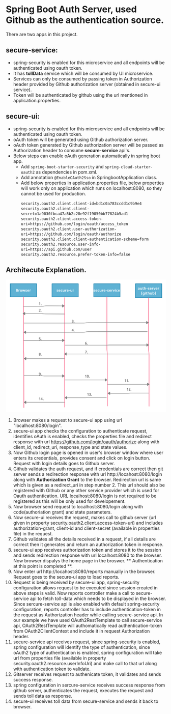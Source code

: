 # Spring Boot Auth Server, used Github as the authentication source.

There are two apps in this project.

## secure-service:
- spring-security is enabled for this microservice and all endpoints will be authenticated using oauth token.
- It has **tollData** service which will be consumed by UI microservice.
- Services can only be consumed by passing token in Authorization header provided by Github authorization server (obtained in secure-ui service).
- Token will be authenticated by github using the url mentioned in application.properties.

## secure-ui:
- spring-security is enabled for this microservice and all endpoints will be authenticated using oauth token.
- oAuth token will be generated using Github authorization server.
- oAuth token generated by Github authorization server will be passed as Authorization header to consume **secure-service** api's.
- Below steps can enable oAuth generation automatically in spring boot app.
  - Add ```spring-boot-starter-security``` and ```spring-cloud-starter-oauth2``` as dependencies in pom.xml.
  - Add annotation ```@EnableOAuth2Sso``` in SpringbootApplication class.
  - Add below properties in application.properties file, below properties will work only on application which runs on localhost:8080, so they cannot be used for production.
    ```
    security.oauth2.client.client-id=bd1c0a783ccdd1c9b9e4
    security.oauth2.client.client-secret=1a9030fbca47a5b2c28e92f19050bb77824b5ad1
    security.oauth2.client.access-token-uri=https://github.com/login/oauth/access_token
    security.oauth2.client.user-authorization-uri=https://github.com/login/oauth/authorize
    security.oauth2.client.client-authentication-scheme=form
    security.oauth2.resource.user-info-uri=https://api.github.com/user
    security.oauth2.resource.prefer-token-info=false
    ```
    
## Architecute Explanation.

![auth-architecure](auth.png)
   
1. Browser makes a request to secure-ui app using url "localhost:8080/login".
2. secure-ui app checks the configuration to authenticate request, identifies oAuth is enabled, checks the properties file and redirect response with url https://github.com/login/oauth/authorize along with client_id, redirect_uri, response_type and state values.
3. Now Github login page is opened in user's browser window where user enters its credentials, provides consent and click on login button. Request with login details goes to Github server.
4. Github validates the auth request, and if credentials are correct then git server sends a redirection response with url http://locahost:8080/login along with  **Authorization Grant** to the browser. Redirection url is same which is given as a redirect_uri in step number 2. This url should also be registered with Github or any other service provider which is used for Oauth authentication. URL localhost:8080/login is not required to be registered as this will be only used for developement.
5. Now browser send request to localhost:8080/login along with code(authoriation grant) and state parameters.
6. Now secure-ui receives the request, makes call to github server (url given in property security.oauth2.client.access-token-uri) and includes authorization-grant, client-id and client-secret (available in properties file) in the request.
7. Github validates all the details received in a request, if all details are correct then it generates and return an authorization token in response.
8. secure-ui app receives authorization token and stores it to the session and sends redirection response with url localhost:8080 to the browser. Now browser dispalys the home page in the broswer. ** Authentication at this point is completed **.
9. Now enter url http://locahost:8080/reports manually in the browser. Request goes to the secure-ui app to load reports.
10. Request is being received by secure-ui app, spring-security configuration allows request to be executed since session created in above steps is valid. Now reports controller make a call to secure-service api to fetch toll-data which needs to be displayed in the browser. Since sercure-service api is also enabled with default spring-security configuration, reports controller has to include authentication-token in the request as Authorization header while calling secure-service api. In our example we have used OAuth2RestTemplate to call secure-service api, OAuth2RestTemplate will authomatically read authentication-token from OAuth2ClientContext and include it in request Authorization header.
11. secure-service api receives request, since spring-security is enabled, spring configuration will identify the type of authentication, since oAuth2 type of authentication is enabled, spring configuration will take url from properties file (available in property security.oauth2.resource.userInfoUri) and make call to that url along with authentication token to validate.
12. Gitserver receives request to authenicate token, it validates and sends success response.
13. spring configuration in sercure-service receives success response from github server, authenticates the request, executes the request and sends toll data as response.
14. secure-ui receives toll data from secure-service and sends it back to browser.
